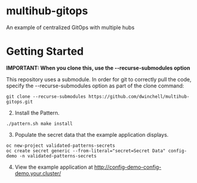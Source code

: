 # multihub-gitops
An example of centralized GitOps with multiple hubs

# Getting Started

**IMPORTANT: When you clone this, use the --recurse-submodules option**

This repository uses a submodule. In order for git to correctly pull the code, specify the --recurse-submodules option as part of the clone command:

```
git clone --recurse-submodules https://github.com/dwinchell/multihub-gitops.git
```
2. Install the Pattern.
```
./pattern.sh make install
```

3. Populate the secret data that the example application displays.
```
oc new-project validated-patterns-secrets
oc create secret generic --from-literal="secret=Secret Data" config-demo -n validated-patterns-secrets
```

4. View the example application at http://config-demo-config-demo.your.cluster/
